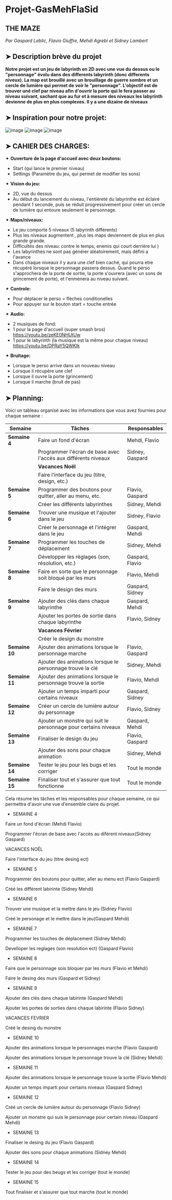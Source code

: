 # Projet-GasMehFlaSid
## THE MAZE
*Par Gaspard Leblic, Flavio Giuffre, Mehdi Agrebi et Sidney Lambert*

## ➤ Description brève du projet
**Notre projet est un jeu de labyrinth en 2D avec une vue du dessus ou le "personnage" évolu dans des differents labyrinth (donc differents niveux). La map est brouillé avec un brouillage de guerre sombre et un cercle de lumière qui permet de voir le "personnage". L'objectif est de trouver uné clef par niveau afin d'ouvrir la porte qui le fera passer au niveau suivant, sachant que au fur et à mesure des niveaux les labyrinth devienne de plus en plus complexes. Il y a une dizaine de niveaux**

## ➤ Inspiration pour notre projet: 
![image](https://github.com/user-attachments/assets/81fe90ba-0cbc-4f9a-aca0-8b6937e0c722) 
![image](https://github.com/user-attachments/assets/3b1c8407-4a48-4be3-9b7f-3128d7abd349)
![image](https://github.com/user-attachments/assets/3b04a469-6f65-44cc-852b-8ef183d266e0)



## ➤ CAHIER DES CHARGES: 

✦ **Ouverture de la page d'accueil avec deux boutons:** 
- Start (qui lance le premier niveau)
- Settings (Paramètre du jeu, qui permet de modifier les sons)

✦ **Vision du jeu:** 
- 2D, vue du dessus
- Au début du lancement du niveau, l'entièreté du labyrinthe est éclairé pendant 1 seconde, puis se réduit progressivement pour créer un cercle de lumière qui entoure seulement le personnage.

✦ **Maps/niveaux:**
- Le jeu comporte 5 niveaux (5 labyrinth différents)
- Plus les niveaux augmentent , plus les maps deviennent de plus en plus grande grande.
- Difficultés des niveau: contre le temps, enemis qui court derrière lui )
- Les labyrinthes ne sont pas générer aléatoirement, mais défini a l'avance
- Dans chaque niveaux il y aura une clef bien caché, qui pourra etre récupéré lorsque le personnage passera dessus. Quand le perso s'approchera de la porte de sortie, la porte s'ouvrera (avec un sons de grincement de porte), et l'enmènera au niveau suivant.

✦ **Controle:**
- Pour déplacer le perso = flèches conditionelles
- Pour appuyer sur le bouton start = touche entrée

✦ **Audio:** 
- 2 musiques de fond:
- 1 pour la page d'accueil (super smash bros)
  https://youtu.be/zeKE0NHUtUw
- 1 pour le labyrinth (la musique est la même pour chaque niveau)
  https://youtu.be/DPRaY5QWKIk

✦ **Bruitage:**
- Lorsque le perso arrive dans un nouveau niveau
- Lorsque il récupère une clef
- Lorsque il ouvre la porte (grincement)
- Lorsque il marche (bruit de pas)

## ➤ Planning: 
Voici un tableau organisé avec les informations que vous avez fournies pour chaque semaine :

| **Semaine** | **Tâches**                                                                 | **Responsables**           |
|-------------|-----------------------------------------------------------------------------|----------------------------|
| **Semaine 4** | Faire un fond d'écran                                                       | Mehdi, Flavio              |
|             | Programmer l'écran de base avec l'accès aux différents niveaux             | Sidney, Gaspard            |
|             | **Vacances Noël**                                                            |                            |
|             | Faire l'interface du jeu (titre, design, etc.)                              |                            |
| **Semaine 5** | Programmer des boutons pour quitter, aller au menu, etc.                    | Flavio, Gaspard            |
|             | Créer les différents labyrinthes                                            | Sidney, Mehdi              |
| **Semaine 6** | Trouver une musique et l'ajouter dans le jeu                               | Sidney, Flavio             |
|             | Créer le personnage et l'intégrer dans le jeu                               | Gaspard, Mehdi             |
| **Semaine 7** | Programmer les touches de déplacement                                        | Sidney, Mehdi              |
|             | Développer les réglages (son, résolution, etc.)                             | Gaspard, Flavio            |
| **Semaine 8** | Faire en sorte que le personnage soit bloqué par les murs                   | Flavio, Mehdi              |
|             | Faire le design des murs                                                     | Gaspard, Sidney            |
| **Semaine 9** | Ajouter des clés dans chaque labyrinthe                                      | Gaspard, Mehdi             |
|             | Ajouter les portes de sortie dans chaque labyrinthe                         | Flavio, Sidney             |
|             | **Vacances Février**                                                         |                            |
|             | Créer le design du monstre                                                   |                            |
| **Semaine 10** | Ajouter des animations lorsque le personnage marche                        | Flavio, Gaspard            |
|             | Ajouter des animations lorsque le personnage trouve la clé                  | Sidney, Mehdi              |
| **Semaine 11** | Ajouter des animations lorsque le personnage trouve la sortie               | Flavio, Mehdi              |
|             | Ajouter un temps imparti pour certains niveaux                              | Gaspard, Sidney            |
| **Semaine 12** | Créer un cercle de lumière autour du personnage                             | Flavio, Sidney             |
|             | Ajouter un monstre qui suit le personnage pour certains niveaux             | Gaspard, Mehdi             |
| **Semaine 13** | Finaliser le design du jeu                                                 | Flavio, Gaspard            |
|             | Ajouter des sons pour chaque animation                                       | Sidney, Mehdi              |
| **Semaine 14** | Tester le jeu pour les bugs et les corriger                                | Tout le monde              |
| **Semaine 15** | Finaliser tout et s'assurer que tout fonctionne                            | Tout le monde              |

Cela résume les tâches et les responsables pour chaque semaine, ce qui permettra d'avoir une vue d'ensemble claire du projet.
- SEMAINE 4

Faire un fond d'écran (Mehdi Flavio)

Programmer l'écran de base avec l'accès au diférent niveaux(Sidney Gaspard)

VACANCES NOËL

Faire l'interface du jeu (titre desing ect)

- SEMAINE 5

Programmer des boutons pour quitter, aller au menu ect  (Flavio Gaspard)

Créé les différent labirinte (Sidney Mehdi)

- SEMAINE 6

Trouver une musique et la mettre dans le jeu (Sidney Flavio)

Créé le personage et le mettre dans le jeu(Gaspard Mehdi)

- SEMAINE 7

Programmer les touches de déplacement (Sidney Mehdi)

Develloper les reglages (son resolution ect) (Gaspard Flavio)

- SEMAINE 8

Faire que le personnage sois bloquer par les murs (Flavio et Mehdi)

Faire le desing des murs (Gaspard et Sidney)

- SEMAINE 9

Ajouter des clés dans chaque labirinte (Gaspard Mehdi)

Ajouter les portes de sorties dans chaque labirinte (Flavio Sidney)

VACANCES FEVRIER

Créé le desing du monstre

- SEMAINE 10

Ajouter des animations lorsque le personnages marche (Flavio Gaspard)

Ajouter des animations lorsque le personnage trouve la clé (Sidney Mehdi)

- SEMAINE 11

Ajouter des animations lorsque le personnage trouve la sortie (Flavio Mehdi)

Ajouter un temps imparti pour certains niveaux (Gaspard Sidney)

- SEMAINE 12

Créé un cercle de lumière autour du personnage (Flavio Sidney)

Ajouter un monstre qui suis le personnage pour certain niveau (Gaspard Mehdi)

- SEMAINE 13

Finaliser le desing du jeu (Flavio Gaspard)

Ajouter des sons pour chaque animations (Sidney Mehdi)

- SEMAINE 14

Tester le jeu pour des beugs et les corriger (tout le monde)

- SEMAINE 15

Tout finaliser et s'assurer que tout marche (tout le monde)
